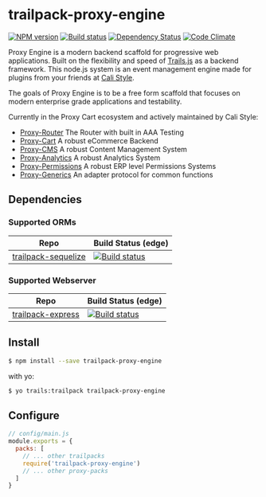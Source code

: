 # trailpack-proxy-engine

[![NPM version][npm-image]][npm-url]
[![Build status][ci-image]][ci-url]
[![Dependency Status][daviddm-image]][daviddm-url]
[![Code Climate][codeclimate-image]][codeclimate-url]

Proxy Engine is a modern backend scaffold for progressive web applications. Built on the flexibility and speed of [Trails.js](http://trailsjs.io) as a backend framework.
This node.js system is an event management engine made for plugins from your friends at [Cali Style](https://cali-style.com).

The goals of Proxy Engine is to be a free form scaffold that focuses on modern enterprise grade applications and testability. 

Currently in the Proxy Cart ecosystem and actively maintained by Cali Style:
- [Proxy-Router](https://github.com/calistyle/trailpack-proxy-router) The Router with built in AAA Testing
- [Proxy-Cart](https://github.com/calistyle/trailpack-proxy-cart) A robust eCommerce Backend
- [Proxy-CMS](https://github.com/calistyle/trailpack-proxy-cms) A robust Content Management System
- [Proxy-Analytics](https://github.com/calistyle/trailpack-proxy-analytics) A robust Analytics System
- [Proxy-Permissions](https://github.com/calistyle/trailpack-proxy-permissions) A robust ERP level Permissions Systems
- [Proxy-Generics](https://github.com/calistyle/trailpack-proxy-generics) An adapter protocol for common functions

## Dependencies
### Supported ORMs
| Repo          |  Build Status (edge)                  |
|---------------|---------------------------------------|
| [trailpack-sequelize](https://github.com/trailsjs/trailpack-sequelize) | [![Build status][ci-sequelize-image]][ci-sequelize-url] |

### Supported Webserver
| Repo          |  Build Status (edge)                  |
|---------------|---------------------------------------|
| [trailpack-express](https://github.com/trailsjs/trailpack-express) | [![Build status][ci-express-image]][ci-express-url] |


## Install

```sh
$ npm install --save trailpack-proxy-engine
```

with yo:

```sh
$ yo trails:trailpack trailpack-proxy-engine
```

## Configure

```js
// config/main.js
module.exports = {
  packs: [
    // ... other trailpacks
    require('trailpack-proxy-engine')
    // ... other proxy-packs
  ]
}
```

[npm-image]: https://img.shields.io/npm/v/trailpack-proxy-engine.svg?style=flat-square
[npm-url]: https://npmjs.org/package/trailpack-proxy-engine
[ci-image]: https://img.shields.io/travis/calistyle/trailpack-proxy-engine/master.svg?style=flat-square
[ci-url]: https://travis-ci.org/calistyle/trailpack-proxy-engine
[daviddm-image]: http://img.shields.io/david/calistyle/trailpack-proxy-engine.svg?style=flat-square
[daviddm-url]: https://david-dm.org/calistyle/trailpack-proxy-engine
[codeclimate-image]: https://img.shields.io/codeclimate/github/calistyle/trailpack-proxy-engine.svg?style=flat-square
[codeclimate-url]: https://codeclimate.com/github/calistyle/trailpack-proxy-engine

[ci-sequelize-image]: https://img.shields.io/travis/trailsjs/trailpack-sequelize/master.svg?style=flat-square
[ci-sequelize-url]: https://travis-ci.org/trailsjs/trailpack-sequelize

[ci-express-image]: https://img.shields.io/travis/trailsjs/trailpack-express/master.svg?style=flat-square
[ci-express-url]: https://travis-ci.org/trailsjs/trailpack-express
